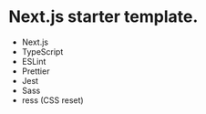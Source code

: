 # Next.js starter template.

- Next.js
- TypeScript
- ESLint
- Prettier
- Jest
- Sass
- ress (CSS reset)
